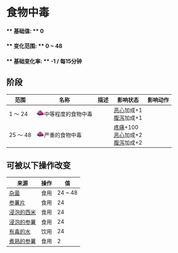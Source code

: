 # 食物中毒  
>   
  
#### ** 基础值: ** 0   
#### ** 变化范围: ** 0 ~ 48  
#### ** 基础变化率: ** -1 / 每15分钟  
## 阶段  
范围  |  名称  |  描述  |  影响状态  |  影响动作  
----  |  ----  |  ----  |  ----  |  ----  
1 ～ 24  |  <img decoding="async" src="Sprite/YamJam.png" href="a.md" style="max-width:20px;max-height:20px;">中等程度的食物中毒  |    |  [恶心](Nausea.md)加成+1<br>[腹泻](Diarrhoea.md)加成+1  |    
25 ～ 48  |  <img decoding="async" src="Sprite/YamJam.png" href="a.md" style="max-width:20px;max-height:20px;">严重的食物中毒  |    |  [疼痛](Pain.md)+100<br>[恶心](Nausea.md)加成+2<br>[腹泻](Diarrhoea.md)加成+2  |    
## 可被以下操作改变  
来源  |  操作  |  值  
----  |  ----  |  ----  
[杂菌](AssortedMushrooms.md)  |  食用  |  24 ~ 48  
[参薯片](YamCut.md)  |  食用  |  24  
[浸泡的西米](LQ_SoakedSago.md)  |  食用  |  24  
[浸泡的参薯](LQ_SoakedYam.md)  |  食用  |  24  
[有毒的水](LQ_WaterToxic.md)  |  饮用  |  24  
[煮熟的参薯](YamBoiled.md)  |  食用  |  2  
